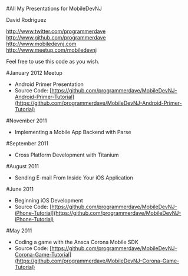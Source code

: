 #All My Presentations for MobileDevNJ

David Rodriguez

http://www.twitter.com/programmerdave  
http://www.github.com/programmerdave  
http://www.mobiledevnj.com  
http://www.meetup.com/mobiledevnj  

Feel free to use this code as you wish.

#January 2012 Meetup
- Android Primer Presentation
- Source Code: [https://github.com/programmerdave/MobileDevNJ-Android-Primer-Tutorial](https://github.com/programmerdave/MobileDevNJ-Android-Primer-Tutorial)

#November 2011
- Implementing a Mobile App Backend with Parse

#September 2011
- Cross Platform Development with Titanium

#August 2011
- Sending E-mail From Inside Your iOS Application

#June 2011
- Beginning iOS Development
- Source Code: [https://github.com/programmerdave/MobileDevNJ-iPhone-Tutorial](https://github.com/programmerdave/MobileDevNJ-iPhone-Tutorial)

#May 2011
- Coding a game with the Ansca Corona Mobile SDK
- Source Code: [https://github.com/programmerdave/MobileDevNJ-Corona-Game-Tutorial](https://github.com/programmerdave/MobileDevNJ-Corona-Game-Tutorial)
 
  
  
  